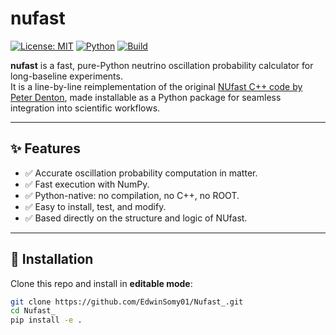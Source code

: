 # nufast

[![License: MIT](https://img.shields.io/badge/license-MIT-blue.svg)](./LICENSE)
[![Python](https://img.shields.io/badge/python-3.7%2B-blue.svg)](https://www.python.org/)
[![Build](https://img.shields.io/badge/build-passing-brightgreen.svg)](#)

**nufast** is a fast, pure-Python neutrino oscillation probability calculator for long-baseline experiments.  
It is a line-by-line reimplementation of the original [NUfast C++ code by Peter Denton](https://github.com/PeterDenton/NUfast), made installable as a Python package for seamless integration into scientific workflows.

---

## ✨ Features

- ✅ Accurate oscillation probability computation in matter.
- ✅ Fast execution with NumPy.
- ✅ Python-native: no compilation, no C++, no ROOT.
- ✅ Easy to install, test, and modify.
- ✅ Based directly on the structure and logic of NUfast.

---

## 🚀 Installation

Clone this repo and install in **editable mode**:

```bash
git clone https://github.com/EdwinSomy01/Nufast_.git
cd Nufast_
pip install -e .


